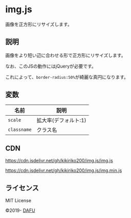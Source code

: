 # img.js
画像を正方形にリサイズします。

## 説明

画像をより短い辺に合わせる形で正方形にリサイズします。

なお、このJSの動作にはjQueryが必要です。

これによって、`border-radius:50%`が綺麗な真円になります。

## 変数

|名前 |説明 |
|---|---|
|`scale` |拡大率(デフォルト:1)|
|`classname`|クラス名|

## CDN
https://cdn.jsdelivr.net/gh/kikiriko200/img.js/img.js

https://cdn.jsdelivr.net/gh/kikiriko200/img.js/img.min.js

## ライセンス
MIT License

&copy;2019- [DAFU](https://github.com/kikiriko200/)
